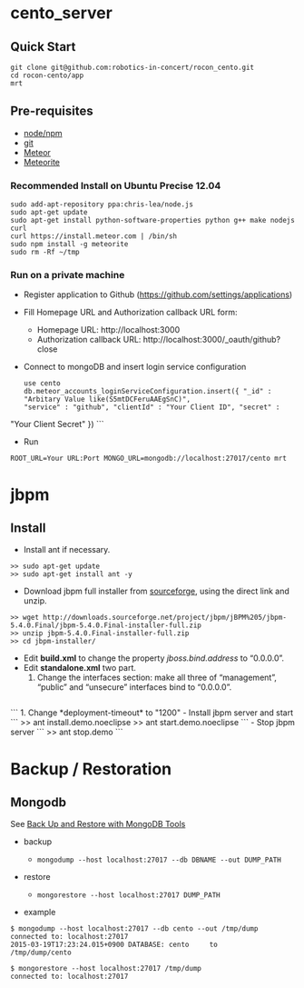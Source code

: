 cento_server
============

## Quick Start

    git clone git@github.com:robotics-in-concert/rocon_cento.git
    cd rocon-cento/app
    mrt

## Pre-requisites

 - [node/npm](http://nodejs.org/download/)
 - [git](http://git-scm.com/downloads)
 - [Meteor](http://docs.meteor.com)
 - [Meteorite](https://atmospherejs.com/docs/installing)

### Recommended Install on Ubuntu Precise 12.04

    sudo add-apt-repository ppa:chris-lea/node.js
    sudo apt-get update
    sudo apt-get install python-software-properties python g++ make nodejs curl
    curl https://install.meteor.com | /bin/sh
    sudo npm install -g meteorite
    sudo rm -Rf ~/tmp
    
### Run on a private machine

 - Register application to Github (https://github.com/settings/applications)
  - Fill Homepage URL and Authorization callback URL form:
    - Homepage URL: http://localhost:3000
    - Authorization callback URL: http://localhost:3000/_oauth/github?close
 - Connect to mongoDB and insert login service configuration
  
    ``` 
    use cento
    db.meteor_accounts_loginServiceConfiguration.insert({ "_id" : "Arbitary Value like(S5mtDCFeruAAEgSnC)",
    "service" : "github", "clientId" : "Your Client ID", "secret" :
"Your Client Secret" })
    ```
 - Run
 
  ``` ROOT_URL=Your URL:Port MONGO_URL=mongodb://localhost:27017/cento mrt ```
 
jbpm
============

## Install

- Install ant if necessary.
```
>> sudo apt-get update
>> sudo apt-get install ant -y
```
- Download jbpm full installer from [sourceforge](http://sourceforge.net/projects/jbpm/files/jBPM%205/jbpm-5.4.0.Final/), using the direct link and unzip.
```
>> wget http://downloads.sourceforge.net/project/jbpm/jBPM%205/jbpm-5.4.0.Final/jbpm-5.4.0.Final-installer-full.zip
>> unzip jbpm-5.4.0.Final-installer-full.zip
>> cd jbpm-installer/
```
- Edit **build.xml** to change the property *jboss.bind.address* to “0.0.0.0”.
- Edit **standalone.xml** two part.
    1. Change the interfaces section: make all three of “management”, “public” and “unsecure” interfaces bind to “0.0.0.0”.
    ```
<interface name="management">
  <inet-address value="0.0.0.0"/>
</interface>
<interface name="public">
  <inet-address value="0.0.0.0"/>
</interface>
<interface name="unsecure">
  <inet-address value="0.0.0.0"/>
</interface>
    ```
    1. Change *deployment-timeout* to "1200"
- Install jbpm server and start
```
>> ant install.demo.noeclipse
>> ant start.demo.noeclipse
```
- Stop jbpm server
```
>> ant stop.demo
```


Backup / Restoration
====================

Mongodb
-------

See [Back Up and Restore with MongoDB Tools](http://docs.mongodb.org/manual/tutorial/backup-with-mongodump/)


* backup
	* `mongodump --host localhost:27017 --db DBNAME --out DUMP_PATH`
		


* restore
	* `mongorestore --host localhost:27017 DUMP_PATH` 


* example


```
$ mongodump --host localhost:27017 --db cento --out /tmp/dump
connected to: localhost:27017
2015-03-19T17:23:24.015+0900 DATABASE: cento	 to 	/tmp/dump/cento

$ mongorestore --host localhost:27017 /tmp/dump
connected to: localhost:27017
```